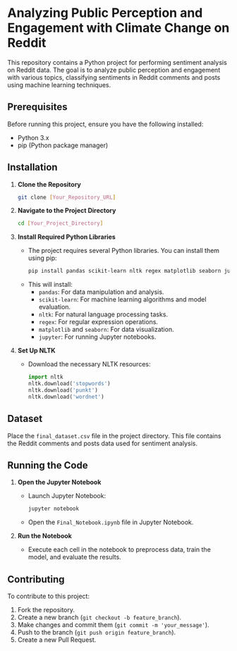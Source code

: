 # Analyzing Public Perception and Engagement with Climate Change on Reddit

This repository contains a Python project for performing sentiment analysis on Reddit data. The goal is to analyze public perception and engagement with various topics, classifying sentiments in Reddit comments and posts using machine learning techniques.

## Prerequisites

Before running this project, ensure you have the following installed:
- Python 3.x
- pip (Python package manager)

## Installation

1. **Clone the Repository**
   ```bash
   git clone [Your_Repository_URL]
   ```

2. **Navigate to the Project Directory**
   ```bash
   cd [Your_Project_Directory]
   ```

3. **Install Required Python Libraries**
   - The project requires several Python libraries. You can install them using pip:
     ```bash
     pip install pandas scikit-learn nltk regex matplotlib seaborn jupyter
     ```
   - This will install:
     - `pandas`: For data manipulation and analysis.
     - `scikit-learn`: For machine learning algorithms and model evaluation.
     - `nltk`: For natural language processing tasks.
     - `regex`: For regular expression operations.
     - `matplotlib` and `seaborn`: For data visualization.
     - `jupyter`: For running Jupyter notebooks.

4. **Set Up NLTK**
   - Download the necessary NLTK resources:
     ```python
     import nltk
     nltk.download('stopwords')
     nltk.download('punkt')
     nltk.download('wordnet')
     ```

## Dataset

Place the `final_dataset.csv` file in the project directory. This file contains the Reddit comments and posts data used for sentiment analysis.

## Running the Code

1. **Open the Jupyter Notebook**
   - Launch Jupyter Notebook:
     ```bash
     jupyter notebook
     ```
   - Open the `Final_Notebook.ipynb` file in Jupyter Notebook.

2. **Run the Notebook**
   - Execute each cell in the notebook to preprocess data, train the model, and evaluate the results.

## Contributing

To contribute to this project:
1. Fork the repository.
2. Create a new branch (`git checkout -b feature_branch`).
3. Make changes and commit them (`git commit -m 'your_message'`).
4. Push to the branch (`git push origin feature_branch`).
5. Create a new Pull Request.

